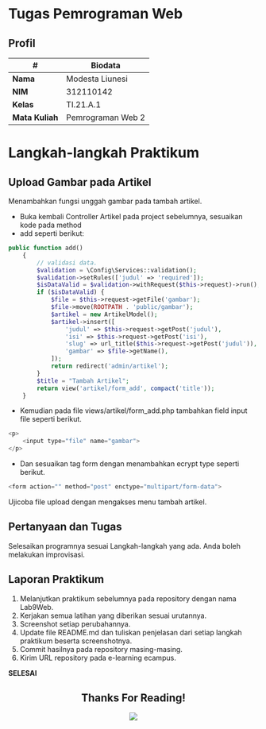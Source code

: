 # Tugas Pemrograman Web 
## Profil
| #               | Biodata                      |
| --------------- | ---------------------------- |
| **Nama**        | Modesta Liunesi              |
| **NIM**         | 312110142                    |
| **Kelas**       | TI.21.A.1                    |
| **Mata Kuliah** | Pemrograman Web 2            |

# Langkah-langkah Praktikum
## Upload Gambar pada Artikel

<p>Menambahkan fungsi unggah gambar pada tambah artikel.</P>

- Buka kembali Controller Artikel pada project sebelumnya, sesuaikan kode pada method
- add seperti berikut:

```php
public function add()
    {
        // validasi data.
        $validation = \Config\Services::validation();
        $validation->setRules(['judul' => 'required']);
        $isDataValid = $validation->withRequest($this->request)->run();
        if ($isDataValid) {
            $file = $this->request->getFile('gambar');
            $file->move(ROOTPATH . 'public/gambar');
            $artikel = new ArtikelModel();
            $artikel->insert([
                'judul' => $this->request->getPost('judul'),
                'isi' => $this->request->getPost('isi'),
                'slug' => url_title($this->request->getPost('judul')),
                'gambar' => $file->getName(),
            ]);
            return redirect('admin/artikel');
        }
        $title = "Tambah Artikel";
        return view('artikel/form_add', compact('title'));
    }
```

- Kemudian pada file views/artikel/form_add.php tambahkan field input file seperti berikut.

```php
<p>
    <input type="file" name="gambar">
</p>
```

- Dan sesuaikan tag form dengan menambahkan ecrypt type seperti berikut.

```php
<form action="" method="post" enctype="multipart/form-data">
```

<p>Ujicoba file upload dengan mengakses menu tambah artikel.</p>



## Pertanyaan dan Tugas
<p>Selesaikan programnya sesuai Langkah-langkah yang ada. Anda boleh melakukan improvisasi.</p>

## Laporan Praktikum
1. Melanjutkan praktikum sebelumnya pada repository dengan nama Lab9Web.
2. Kerjakan semua latihan yang diberikan sesuai urutannya.
3. Screenshot setiap perubahannya.
4. Update file README.md dan tuliskan penjelasan dari setiap langkah praktikum beserta
screenshotnya.
5. Commit hasilnya pada repository masing-masing.
6. Kirim URL repository pada e-learning ecampus.

**SELESAI**

<div>
<h2 align="center">Thanks For Reading!</h2>
<div align="center">
<img src="https://media.tenor.com/n9u7zcGqlUQAAAAi/cute-hamster.gif">
